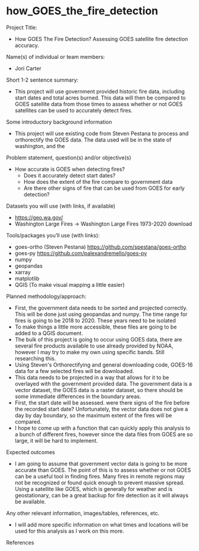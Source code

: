 # how_GOES_the_fire_detection
Project Title: 
- How GOES The Fire Detection? Assessing GOES satellite fire detection accuracy.

Name(s) of individual or team members:
- Jori Carter

Short 1-2 sentence summary:
- This project will use government provided historic fire data, including start dates and total acres burned. This data will then be compared to GOES satellite data from those times to assess whether or not GOES satellites can be used to accurately detect fires.

Some introductory background information
- This project will use existing code from Steven Pestana to process and orthorectify the GOES data. The data used will be in the state of washington, and the 

Problem statement, question(s) and/or objective(s)
- How accurate is GOES when detecting fires?
    - Does it accurately detect start dates?
    - How does the extent of the fire compare to government data
    - Are there other signs of fire that can be used from GOES for early detection?
    
Datasets you will use (with links, if available)
- https://geo.wa.gov/
- Washington Large Fires -> Washington Large Fires 1973-2020 download 



Tools/packages you’ll use (with links):
- goes-ortho (Steven Pestana) https://github.com/spestana/goes-ortho
- goes-py https://github.com/palexandremello/goes-py
- numpy
- geopandas
- xarray
- matplotlib
- QGIS (To make visual mapping a little easier)

Planned methodology/approach:
- First, the government data needs to be sorted and projected correctly. This will be done just using geopandas and numpy. The time range for fires is going to be 2018 to 2020. These years need to be isolated
- To make things a little more accessible, these files are going to be added to a QGIS document.
- The bulk of this project is going to occur using GOES data, there are several fire products available to use already provided by NOAA, however I may try to make my own using specific bands. Still researching this.
- Using Steven's Orthorectifying and general downloading code, GOES-16 data for a few selected fires will be downloaded.
- This data needs to be projected in a way that allows for it to be overlayed with the government provided data. The government data is a vector dataset, the GOES data is a raster dataset, so there should be some immediate differences in the boundary areas.
- First, the start date will be assessed. were there signs of the fire before the recorded start date? Unfortunately, the vector data does not give a day by day boundary, so the maximum extent of the fires will be compared.
- I hope to come up with a function that can quickly apply this analysis to a bunch of different fires, however since the data files from GOES are so large, it will be hard to implement.

Expected outcomes
- I am going to assume that government vector data is going to be more accurate than GOES. The point of this is to assess whether or not GOES can be a useful tool in finding fires. Many fires in remote regions may not be recognized or found quick enough to prevent massive spread. Using a satellite like GOES, which is generally for weather and is geostationary, can be a great backup for fire detection as it will always be available.

Any other relevant information, images/tables, references, etc.

- I will add more specific information on what times and locations will be used for this analysis as I work on this more.

References